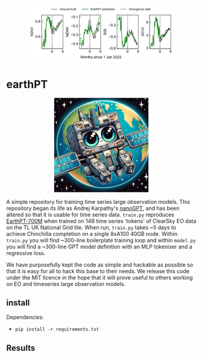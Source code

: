 <p align="center">
    <img src="assets/timeseries.png" alt="prediction" width="400"/>
</p>

# earthPT

<p align="center">
    <img src="assets/emoji.png" alt="earthPT" width="250"/>
</p>

A simple repository for training time series large observation models. This
repository began its life as Andrej Karpathy's
[nanoGPT](https://github.com/karpathy/nanoGPT), and has been altered so that
it is usable for time series data. `train.py` reproduces
[EarthPT-700M](https://arxiv.org/abs/2309.07207) when trained on 14B time
series 'tokens' of ClearSky EO data on the TL UK National Grid tile. When run,
`train.py` takes ~5 days to achieve Chinchilla completion on a single 8xA100
40GB node.  Within `train.py` you will find ~300-line boilerplate training loop
and within `model.py` you will find a ~300-line GPT model definition with an
MLP tokeniser and a regressive loss.

We have purposefully kept the code as simple and hackable as possible so that
it is easy for all to hack this base to their needs. We release this code under
the MIT licence in the hope that it will prove useful to others working on
EO and timeseries large observation models.

## install

Dependencies:

- `pip install -r requirements.txt`

## Results
